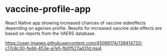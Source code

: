 # vaccine-profile-app
React Native app showing increased chances of vaccine sideeffects depending on age/sex profile. Results for increased vaccine side effects are based on reports from the VAERS database.
 

https://user-images.githubusercontent.com/45096174/139414733-c17c8c30-fedd-453e-a7e5-fb0f527ad31d.mp4

